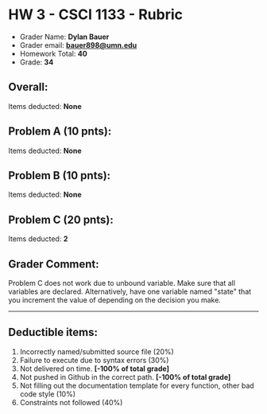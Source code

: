# HW 3 - CSCI 1133 - Rubric
 * Grader Name: **Dylan Bauer**
 * Grader email: **bauer898@umn.edu**
 * Homework Total: **40**
 * Grade: **34**

## Overall:
Items deducted: **None**

## Problem A (10 pnts):
Items deducted: **None**

## Problem B (10 pnts):
Items deducted: **None**

## Problem C (20 pnts):
Items deducted: **2**

## Grader Comment:
Problem C does not work due to unbound variable. Make sure that all variables are declared. Alternatively, have one variable named "state"
that you increment the value of depending on the decision you make.

************************************************************************************************

## Deductible items:
1. Incorrectly named/submitted source file (20%)
2. Failure to execute due to syntax errors (30%)
3. Not delivered on time. **[-100% of total grade]**
4. Not pushed in Github in the correct path.  **[-100% of total grade]**
5. Not filling out the documentation template for every function, other bad code style (10%)
6. Constraints not followed (40%)
